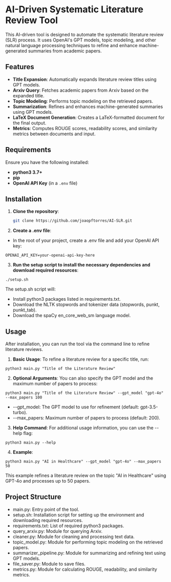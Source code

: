 # AI-Driven Systematic Literature Review Tool

This AI-driven tool is designed to automate the systematic literature review (SLR) process. It uses OpenAI's GPT models, topic modeling, and other natural language processing techniques to refine and enhance machine-generated summaries from academic papers.

## Features

- **Title Expansion**: Automatically expands literature review titles using GPT models.
- **Arxiv Query**: Fetches academic papers from Arxiv based on the expanded title.
- **Topic Modeling**: Performs topic modeling on the retrieved papers.
- **Summarization**: Refines and enhances machine-generated summaries using GPT models.
- **LaTeX Document Generation**: Creates a LaTeX-formatted document for the final output.
- **Metrics**: Computes ROUGE scores, readability scores, and similarity metrics between documents and input.

## Requirements

Ensure you have the following installed:

- **python3 3.7+**
- **pip**
- **OpenAI API Key** (in a `.env` file)

## Installation

1. **Clone the repository**:

   ```bash
   git clone https://github.com/joaopftorres/AI-SLR.git
   ```

2. **Create a .env file**:
- In the root of your project, create a .env file and add your OpenAI API key:
```
OPENAI_API_KEY=your-openai-api-key-here
```

3. **Run the setup script to install the necessary dependencies and download required resources**:
```
./setup.sh
```
The setup.sh script will:
- Install python3 packages listed in requirements.txt.
- Download the NLTK stopwords and tokenizer data (stopwords, punkt, punkt_tab).
- Download the spaCy en_core_web_sm language model.

## Usage
After installation, you can run the tool via the command line to refine literature reviews.

1. **Basic Usage**:
To refine a literature review for a specific title, run:
```
python3 main.py "Title of the Literature Review"
```


2. **Optional Arguments**:
You can also specify the GPT model and the maximum number of papers to process:
```
python3 main.py "Title of the Literature Review" --gpt_model "gpt-4o" --max_papers 100
```

- --gpt_model: The GPT model to use for refinement (default: gpt-3.5-turbo).
- --max_papers: Maximum number of papers to process (default: 200).

3. **Help Command**:
For additional usage information, you can use the --help flag:
```
python3 main.py --help
```

4. **Example**:
```
python3 main.py "AI in Healthcare" --gpt_model "gpt-4o" --max_papers 50
```
This example refines a literature review on the topic "AI in Healthcare" using GPT-4o and processes up to 50 papers.

## Project Structure
- main.py: Entry point of the tool.
- setup.sh: Installation script for setting up the environment and downloading required resources.
- requirements.txt: List of required python3 packages.
- query_arxiv.py: Module for querying Arxiv.
- cleaner.py: Module for cleaning and processing text data.
- topic_model.py: Module for performing topic modeling on the retrieved papers.
- summarizer_pipeline.py: Module for summarizing and refining text using GPT models.
- file_saver.py: Module to save files.
- metrics.py: Module for calculating ROUGE, readability, and similarity metrics.

